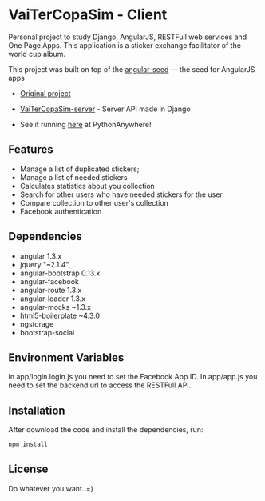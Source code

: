 VaiTerCopaSim - Client
===
Personal project to study Django, AngularJS, RESTFull web services and One Page Apps. This application is a sticker exchange facilitator of the world cup album.

This project was built on top of the [angular-seed](https://github.com/wormangel/VaiTerCopaSim) — the seed for AngularJS apps

* [Original project](https://github.com/wormangel/VaiTerCopaSim)
* [VaiTerCopaSim-server](https://github.com/otaciliolacerda/VaiTerCopaSim-server) - Server API made in Django

* See it running [here](http://otaciliolacerda.pythonanywhere.com/) at PythonAnywhere!

Features
---
* Manage a list of duplicated stickers;
* Manage a list of needed stickers
* Calculates statistics about you collection
* Search for other users who have needed stickers for the user
* Compare collection to other user's collection
* Facebook authentication

Dependencies
---
* angular 1.3.x
* jquery "~2.1.4",
* angular-bootstrap 0.13.x
* angular-facebook
* angular-route 1.3.x
* angular-loader 1.3.x
* angular-mocks ~1.3.x
* html5-boilerplate ~4.3.0
* ngstorage
* bootstrap-social

Environment Variables
---
In app/login.login.js you need to set the Facebook App ID.
In app/app.js you need to set the backend url to access the RESTFull API.

Installation
---
After download the code  and install the dependencies, run:

```javascript
npm install
```

License
---
Do whatever you want. =)
